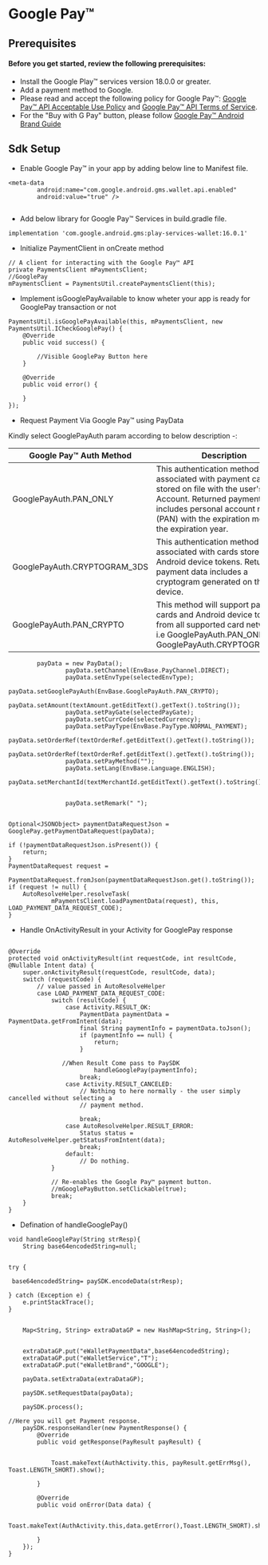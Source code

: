 
# Google Pay™

## Prerequisites

#### Before you get started, review the following prerequisites:

* Install the Google Play™ services version 18.0.0 or greater.
* Add a payment method to Google.
* Please read and accept the following policy for Google Pay™: [Google Pay™ API Acceptable Use Policy](https://payments.developers.google.com/terms/aup) and [Google Pay™ API Terms of Service](https://payments.developers.google.com/terms/sellertos).
* For the "Buy with G Pay" button, please follow [Google Pay™ Android Brand Guide](https://developers.google.com/pay/api/android/guides/brand-guidelines)

## Sdk Setup

* Enable Google Pay™ in your app by adding below line to Manifest file.
```
<meta-data
        android:name="com.google.android.gms.wallet.api.enabled"
        android:value="true" />
        
 ```
* Add below library for Google Pay™ Services in build.gradle file.
```
implementation 'com.google.android.gms:play-services-wallet:16.0.1'

```

* Initialize PaymentClient in onCreate method 

```
// A client for interacting with the Google Pay™ API
private PaymentsClient mPaymentsClient;
//GooglePay
mPaymentsClient = PaymentsUtil.createPaymentsClient(this);
```
* Implement isGooglePayAvailable to know wheter your app is ready for GooglePay transaction or not

```
PaymentsUtil.isGooglePayAvailable(this, mPaymentsClient, new PaymentsUtil.ICheckGooglePay() {
    @Override
    public void success() {

        //Visible GooglePay Button here
    }

    @Override
    public void error() {

    }
});

```

* Request Payment Via Google Pay™ using PayData

Kindly select GooglePayAuth param according to below description -:

Google Pay™ Auth Method | Description
--- | --- 
GooglePayAuth.PAN_ONLY | This authentication method is associated with payment cards stored on file with the user's Google Account. Returned payment data includes personal account number (PAN) with the expiration month and the expiration year.
GooglePayAuth.CRYPTOGRAM_3DS | This authentication method is associated with cards stored as Android device tokens. Returned payment data includes a cryptogram generated on the device. 
GooglePayAuth.PAN_CRYPTO | This method will support payment cards and Android device tokens from all supported card networks , i.e GooglePayAuth.PAN_ONLY & GooglePayAuth.CRYPTOGRAM_3DS

```
 		payData = new PayData();
                payData.setChannel(EnvBase.PayChannel.DIRECT);
                payData.setEnvType(selectedEnvType);
                payData.setGooglePayAuth(EnvBase.GooglePayAuth.PAN_CRYPTO);
                payData.setAmount(textAmount.getEditText().getText().toString());
                payData.setPayGate(selectedPayGate);
                payData.setCurrCode(selectedCurrency);
                payData.setPayType(EnvBase.PayType.NORMAL_PAYMENT);
                payData.setOrderRef(textOrderRef.getEditText().getText().toString());
                payData.setOrderRef(textOrderRef.getEditText().getText().toString());
                payData.setPayMethod("");  
                payData.setLang(EnvBase.Language.ENGLISH);
                payData.setMerchantId(textMerchantId.getEditText().getText().toString());


                payData.setRemark(" ");


Optional<JSONObject> paymentDataRequestJson = GooglePay.getPaymentDataRequest(payData);

if (!paymentDataRequestJson.isPresent()) {
    return;
}
PaymentDataRequest request =
        PaymentDataRequest.fromJson(paymentDataRequestJson.get().toString());
if (request != null) {
    AutoResolveHelper.resolveTask(
            mPaymentsClient.loadPaymentData(request), this, LOAD_PAYMENT_DATA_REQUEST_CODE);
}

```
* Handle OnActivityResult in your Activity for GooglePay response

```

@Override
protected void onActivityResult(int requestCode, int resultCode, @Nullable Intent data) {
    super.onActivityResult(requestCode, resultCode, data);
    switch (requestCode) {
        // value passed in AutoResolveHelper
        case LOAD_PAYMENT_DATA_REQUEST_CODE:
            switch (resultCode) {
                case Activity.RESULT_OK:
                    PaymentData paymentData = PaymentData.getFromIntent(data);
                    final String paymentInfo = paymentData.toJson();
                    if (paymentInfo == null) {
                        return;
                    }

		       //When Result Come pass to PaySDK		
                        handleGooglePay(paymentInfo);
                    break;
                case Activity.RESULT_CANCELED:
                    // Nothing to here normally - the user simply cancelled without selecting a
                    // payment method.

                    break;
                case AutoResolveHelper.RESULT_ERROR:
                    Status status = AutoResolveHelper.getStatusFromIntent(data);                    
                    break;
                default:
                    // Do nothing.
            }

            // Re-enables the Google Pay™ payment button.
            //mGooglePayButton.setClickable(true);
            break;
    }
}

```
* Defination of handleGooglePay()

```
void handleGooglePay(String strResp){
    String base64encodedString=null;


try {

 base64encodedString= paySDK.encodeData(strResp);

} catch (Exception e) {
    e.printStackTrace();
}


    Map<String, String> extraDataGP = new HashMap<String, String>();


    extraDataGP.put("eWalletPaymentData",base64encodedString);
    extraDataGP.put("eWalletService","T");
    extraDataGP.put("eWalletBrand","GOOGLE");
    
    payData.setExtraData(extraDataGP);

    paySDK.setRequestData(payData);

    paySDK.process();

//Here you will get Payment response.
    paySDK.responseHandler(new PaymentResponse() {
        @Override
        public void getResponse(PayResult payResult) {


            Toast.makeText(AuthActivity.this, payResult.getErrMsg(), Toast.LENGTH_SHORT).show();
            
        }

        @Override
        public void onError(Data data) {

            Toast.makeText(AuthActivity.this,data.getError(),Toast.LENGTH_SHORT).show();

        }
    });
}

```
